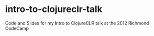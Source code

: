 intro-to-clojureclr-talk
========================

Code and Slides for my Intro to ClojureCLR talk at the 2012 Richmond CodeCamp 